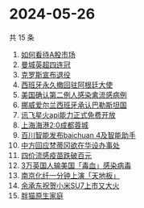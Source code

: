 # 2024-05-26

共 15 条

<!-- BEGIN -->
<!-- 最后更新时间 Sun May 26 2024 23:08:27 GMT+0800 (China Standard Time) -->

1. [如何看待A股市场](https://www.zhihu.com/search?q=%E5%A6%82%E4%BD%95%E7%9C%8B%E5%BE%85A%E8%82%A1%E5%B8%82%E5%9C%BA)
1. [曼城英超四连冠](https://www.zhihu.com/search?q=%E6%9B%BC%E5%9F%8E%E8%8B%B1%E8%B6%85%E5%9B%9B%E8%BF%9E%E5%86%A0)
1. [克罗斯宣布退役](https://www.zhihu.com/search?q=%E5%85%8B%E7%BD%97%E6%96%AF%E5%AE%A3%E5%B8%83%E9%80%80%E5%BD%B9)
1. [西班牙永久撤回驻阿根廷大使](https://www.zhihu.com/search?q=%E8%A5%BF%E7%8F%AD%E7%89%99%E6%B0%B8%E4%B9%85%E6%92%A4%E5%9B%9E%E9%A9%BB%E9%98%BF%E6%A0%B9%E5%BB%B7%E5%A4%A7%E4%BD%BF)
1. [美国确认第二例人感染禽流感病例](https://www.zhihu.com/search?q=%E7%BE%8E%E5%9B%BD%E7%A1%AE%E8%AE%A4%E7%AC%AC%E4%BA%8C%E4%BE%8B%E4%BA%BA%E6%84%9F%E6%9F%93%E7%A6%BD%E6%B5%81%E6%84%9F%E7%97%85%E4%BE%8B)
1. [挪威爱尔兰西班牙承认巴勒斯坦国](https://www.zhihu.com/search?q=%E6%8C%AA%E5%A8%81%E7%88%B1%E5%B0%94%E5%85%B0%E8%A5%BF%E7%8F%AD%E7%89%99%E6%89%BF%E8%AE%A4%E5%B7%B4%E5%8B%92%E6%96%AF%E5%9D%A6%E5%9B%BD)
1. [讯飞星火api能力正式免费开放](https://www.zhihu.com/search?q=%E8%AE%AF%E9%A3%9E%E6%98%9F%E7%81%ABapi%E8%83%BD%E5%8A%9B%E6%AD%A3%E5%BC%8F%E5%85%8D%E8%B4%B9%E5%BC%80%E6%94%BE)
1. [上海海港2:0成都蓉城](https://www.zhihu.com/search?q=%E4%B8%8A%E6%B5%B7%E6%B5%B7%E6%B8%AF2%3A0%E6%88%90%E9%83%BD%E8%93%89%E5%9F%8E)
1. [百川智能发布baichuan 4及智能助手](https://www.zhihu.com/search?q=%E7%99%BE%E5%B7%9D%E6%99%BA%E8%83%BD%E5%8F%91%E5%B8%83baichuan%204%E5%8F%8A%E6%99%BA%E8%83%BD%E5%8A%A9%E6%89%8B)
1. [中方回应梵蒂冈欲在华设办事处](https://www.zhihu.com/search?q=%E4%B8%AD%E6%96%B9%E5%9B%9E%E5%BA%94%E6%A2%B5%E8%92%82%E5%86%88%E6%AC%B2%E5%9C%A8%E5%8D%8E%E8%AE%BE%E5%8A%9E%E4%BA%8B%E5%A4%84)
1. [四价流感疫苗跌破百元](https://www.zhihu.com/search?q=%E5%9B%9B%E4%BB%B7%E6%B5%81%E6%84%9F%E7%96%AB%E8%8B%97%E8%B7%8C%E7%A0%B4%E7%99%BE%E5%85%83)
1. [3万英国人输美国「毒血」感染病毒](https://www.zhihu.com/search?q=3%E4%B8%87%E8%8B%B1%E5%9B%BD%E4%BA%BA%E8%BE%93%E7%BE%8E%E5%9B%BD%E3%80%8C%E6%AF%92%E8%A1%80%E3%80%8D%E6%84%9F%E6%9F%93%E7%97%85%E6%AF%92)
1. [南京化纤一分钟上演「天地板」](https://www.zhihu.com/search?q=%E5%8D%97%E4%BA%AC%E5%8C%96%E7%BA%A4%E4%B8%80%E5%88%86%E9%92%9F%E4%B8%8A%E6%BC%94%E3%80%8C%E5%A4%A9%E5%9C%B0%E6%9D%BF%E3%80%8D)
1. [余承东祝贺小米SU7上市又大火](https://www.zhihu.com/search?q=%E4%BD%99%E6%89%BF%E4%B8%9C%E7%A5%9D%E8%B4%BA%E5%B0%8F%E7%B1%B3SU7%E4%B8%8A%E5%B8%82%E5%8F%88%E5%A4%A7%E7%81%AB)
1. [胖猫原生家庭](https://www.zhihu.com/search?q=%E8%83%96%E7%8C%AB%E5%8E%9F%E7%94%9F%E5%AE%B6%E5%BA%AD)

<!-- END -->
